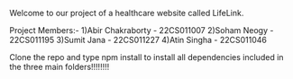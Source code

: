 Welcome to our project of a healthcare website called LifeLink.

Project Members:-
1)Abir Chakraborty - 22CS011007
2)Soham Neogy - 22CS011195
3)Sumit Jana - 22CS011227
4)Atin Singha - 22CS011046

Clone the repo and type npm install to install all dependencies included in the three main folders!!!!!!!!
